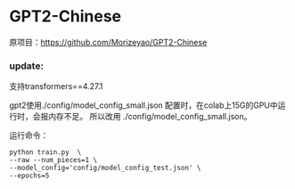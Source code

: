 # GPT2-Chinese
原项目：https://github.com/Morizeyao/GPT2-Chinese

### update:

支持transformers==4.27.1

gpt2使用./config/model_config_small.json 配置时，在colab上15G的GPU中运行时，会报内存不足。
所以改用 ./config/model_config_small.json。

运行命令：
```code
python train.py  \
--raw --num_pieces=1 \
--model_config='config/model_config_test.json' \
--epochs=5
```

